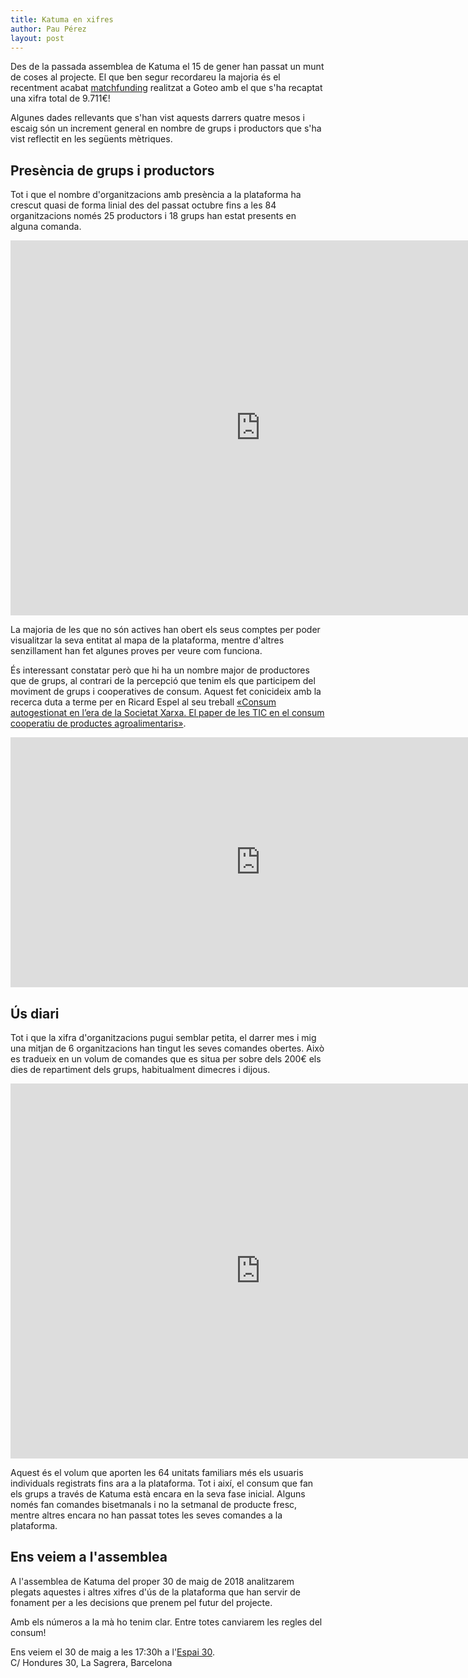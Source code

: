 ```yaml
---
title: Katuma en xifres
author: Pau Pérez
layout: post
---
```


Des de la passada assemblea de Katuma el 15 de gener han passat un munt de coses al projecte. El que ben segur recordareu la majoria és el recentment acabat [matchfunding](https://www.goteo.org/project/katuma) realitzat a Goteo amb el que s'ha recaptat una xifra total de 9.711€!

Algunes dades rellevants que s'han vist aquests darrers quatre mesos i escaig són un increment general en nombre de grups i productors que s'ha vist reflectit en les següents mètriques.

## Presència de grups i productors

Tot i que el nombre d'organitzacions amb presència a la plataforma ha crescut quasi de forma linial des del passat octubre fins a les 84 organitzacions només 25 productors i 18 grups han estat presents en alguna comanda.

<p>
  <iframe
      src="http://katuma-business-intelligence.herokuapp.com/public/question/76aa262d-cb3e-4884-9f5d-1066c9495da7"
      frameborder="0"
      width="800"
      height="600"
      allowtransparency
  ></iframe>
</p>

La majoria de les que no són actives han obert els seus comptes per poder visualitzar la seva entitat al mapa de la plataforma, mentre d'altres senzillament han fet algunes proves per veure com funciona.

És interessant constatar però que hi ha un nombre major de productores que de grups, al contrari de la percepció que tenim els que participem del moviment de grups i cooperatives de consum. Aquest fet conicideix amb la recerca duta a terme per en Ricard Espel al seu treball [«Consum autogestionat en l’era de la Societat Xarxa. El paper de les TIC en el consum cooperatiu de productes agroalimentaris»](http://www.cooperatives.barcelona/).

<p>
  <iframe
      src="http://katuma-business-intelligence.herokuapp.com/public/dashboard/aea6ae01-d8a8-45b2-8298-fd827d0fb41a"
      frameborder="0"
      width="800"
      height="400"
      allowtransparency
  ></iframe>
</p>

## Ús diari

Tot i que la xifra d'organitzacions pugui semblar petita, el darrer mes i mig una mitjan de 6 organitzacions han tingut les seves comandes obertes. Això es tradueix en un volum de comandes que es situa per sobre dels 200€ els dies de repartiment dels grups, habitualment dimecres i dijous.

<p>
  <iframe
      src="http://katuma-business-intelligence.herokuapp.com/public/question/8edd3e32-1c8f-48b3-ae05-b6c2ee4443b6"
      frameborder="0"
      width="800"
      height="600"
      allowtransparency
  ></iframe>
</p>

Aquest és el volum que aporten les 64 unitats familiars més els usuaris individuals registrats fins ara a la plataforma. Tot i així, el consum que fan els grups a través de Katuma està encara en la seva fase inicial. Alguns només fan comandes bisetmanals i no la setmanal de producte fresc, mentre altres encara no han passat totes les seves comandes a la plataforma.

## Ens veiem a l'assemblea

A l'assemblea de Katuma del proper 30 de maig de 2018 analitzarem plegats aquestes i altres xifres d'ús de la plataforma que han servir de fonament per a les decisions que prenem pel futur del projecte. 

Amb els números a la mà ho tenim clar. Entre totes canviarem les regles del consum!

Ens veiem el 30 de maig a les 17:30h a l'[Espai 30](https://www.google.es/maps/place/Espai+30,+Carrer+d'Hondures,+30,+08027+Barcelona/@41.4200579,2.1899804,16z/data=!4m2!3m1!1s0x12a4a32cb1a51195:0x5f4c5b8f05892eb7).<br>
C/ Hondures 30, La Sagrera, Barcelona
